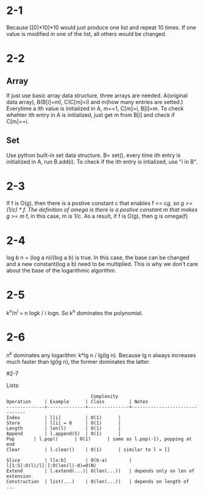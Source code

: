 # 2-1
Because [[0]*10]*10 would just produce one list and repeat 10 times. If one value is modified in one of the list, all
others would be changed.

# 2-2
## Array
If just use basic array data structure, three arrays are needed. A(original data array), B(B[i]=m), C(C[m]=i) and 
m(how many entries are setted.) Everytime a ith value is initialized in A, m+=1, C[m]=i, B[i]=m. To check whehter ith 
entry in A is initialized, just get m from B[i] and check if C[m]==i.
## Set
Use python built-in set data structure.
B= set(), every time ith entry is initialized in A, run B.add(i). To check if the ith entry is intialized, use
"i in B".

# 2-3
If f is O(g), then there is a postive constant c that enables f <= c*g, so g >= (1/c) * f. The definition of omega is 
there is a postive constant m that makes g >= m* f, in this case, m is 1/c.
As a result, if f is O(g), then g is omega(f)

# 2-4
log b n = (log a n)/(log a b) is true. In this case, the base can be changed and a new constant(log a b) need to be
multiplied. This is why we don't care about the base of the logarithmic algorithm. 

# 2-5

k<sup>n</sup>/n<sup>i</sup> = n logk / i logn. So k<sup>n</sup> dominates the polynomial.

# 2-6 
n<sup>k</sup> dominates any logarithm: k*lg n / lg(lg n). Because lg n always increases much faster than lg(lg n), the
former dominates the latter.

#2-7

Lists:
```
                               Complexity
Operation     | Example      | Class         | Notes
--------------+--------------+---------------+-------------------------------
Index         | l[i]         | O(1)	     |
Store         | l[i] = 0     | O(1)	     |
Length        | len(l)       | O(1)	     |
Append        | l.append(5)  | O(1)	     |
Pop	      | l.pop()      | O(1)	     | same as l.pop(-1), popping at end
Clear         | l.clear()    | O(1)	     | similar to l = []

Slice         | l[a:b]       | O(b-a)	     | l[1:5]:O(l)/l[:]:O(len(l)-0)=O(N)
Extend        | l.extend(...)| O(len(...))   | depends only on len of extension
Construction  | list(...)    | O(len(...))   | depends on length of ...
```
